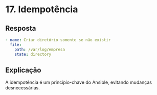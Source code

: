 # 17. Idempotência

## Resposta

```yaml
- name: Criar diretório somente se não existir
  file:
    path: /var/log/empresa
    state: directory
```

## Explicação
A idempotência é um princípio-chave do Ansible, evitando mudanças desnecessárias.
